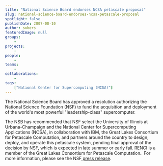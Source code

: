 ```yaml
---
title: "National Science Board endorses NCSA petascale proposal"
slug: national-science-board-endorses-ncsa-petascale-proposal
spotlight: false
publishDate: 2007-08-10
author: subers
featuredImage: null
groups:
    - 
projects:
    - 
people:
    - 
teams: 
    - 
collaborations:
    - 
tags:
    ["National Center for Supercomputing (NCSA)"]
---
```

The National Science Board has approved a resolution authorizing the National Science Foundation (NSF) to fund the acquisition and deployment of the world's most powerful "leadership-class" supercomputer.

<!--more-->

The NSB has recommended that NSF select the University of Illinois at Urbana-Champaign and the National Center for Supercomputing Applications (NCSA), in collaboration with IBM, the Great Lakes Consortium for Petascale Computation, and partners around the country to design, deploy, and operate this petascale system, pending final approval of the decision by NSF, which is expected in late summer or early fall. RENCI is a member of the Great Lakes Consortium for Petascale Computation.  For more information, please see the NSF<a href="http://www.nsf.gov/news/news_summ.jsp?cntn_id=109850&amp;org=OCI&amp;from=news" target="_blank"> press release</a>.
